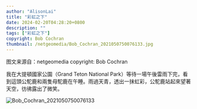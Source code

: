 ```yaml
---
author: "AlisonLai"
title: "彩虹之下"
date: 2024-02-20T04:28:20+0800
description: ""
tags: ["彩虹之下"]
copyright: Bob Cochran
thumbnail: /netgeomedia/Bob_Cochran_2021050750076133.jpg
---
```

图文来源自：netgeomedia  copyright: Bob Cochran

我在大提頓國家公園（Grand Teton National Park）等待一場午後雷雨下完，看到這頭公駝鹿和兩隻母駝鹿在午睡。雨過天青，透出一抹虹彩，公駝鹿站起來望著天空，彷彿露出了微笑。

![Bob_Cochran_2021050750076133](/netgeomedia/Bob_Cochran_2021050750076133.jpg)